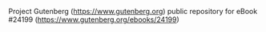 Project Gutenberg (https://www.gutenberg.org) public repository for eBook #24199 (https://www.gutenberg.org/ebooks/24199)
